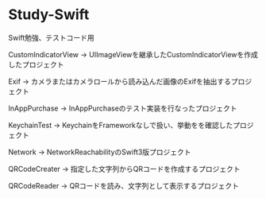 # Study-Swift
Swift勉強、テストコード用

CustomIndicatorView
-> UIImageViewを継承したCustomIndicatorViewを作成したプロジェクト

Exif
-> カメラまたはカメラロールから読み込んだ画像のExifを抽出するプロジェクト

InAppPurchase
-> InAppPurchaseのテスト実装を行なったプロジェクト

KeychainTest
-> KeychainをFrameworkなしで扱い、挙動をを確認したプロジェクト

Network
-> NetworkReachabilityのSwift3版プロジェクト

QRCodeCreater
-> 指定した文字列からQRコードを作成するプロジェクト

QRCodeReader
-> QRコードを読み、文字列として表示するプロジェクト
